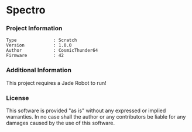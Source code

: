 Spectro
================



### Project Information
```
Type              : Scratch
Version           : 1.0.0
Author            : CosmicThunder64
Firmware          : 42
```

### Additional Information
This project requires a Jade Robot to run!

### License
This software is provided "as is" without any expressed or implied warranties.  In no case shall the author or any contributors be liable for any damages caused by the use of this software.

